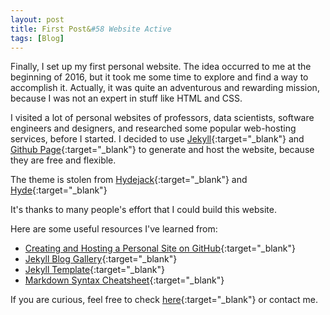 ```yaml
---
layout: post
title: First Post&#58 Website Active
tags: [Blog]
---
```


Finally, I set up my first personal website. The idea occurred to me at the beginning of 2016, but it took me some time to explore and find a way to accomplish it. Actually, it was quite an adventurous and rewarding mission, because I was not an expert in stuff like HTML and CSS.

I visited a lot of personal websites of professors, data scientists, software engineers and designers, and researched some popular web-hosting services, before I started. I decided to use [Jekyll](http://jekyllrb.com){:target="_blank"} and [Github Page](https://pages.github.com/){:target="_blank"} to generate and host the website, because they are free and flexible.

The theme is stolen from [Hydejack](https://github.com/qwtel/hydejack){:target="_blank"} and [Hyde](https://github.com/poole/hyde){:target="_blank"}

It's thanks to many people's effort that I could build this website.

Here are some useful resources I've learned from:

* [Creating and Hosting a Personal Site on GitHub](http://jmcglone.com/guides/github-pages/){:target="_blank"}
* [Jekyll Blog Gallery](https://github.com/jekyll/jekyll/wiki/Sites){:target="_blank"}
* [Jekyll Template](https://jekyllrb.com/docs/templates/){:target="_blank"}
* [Markdown Syntax Cheatsheet](https://github.com/adam-p/markdown-here/wiki/Markdown-Cheatsheet){:target="_blank"}

If you are curious, feel free to check [here](https://github.com/gytcrt/gytcrt.github.io){:target="_blank"} or contact me.
